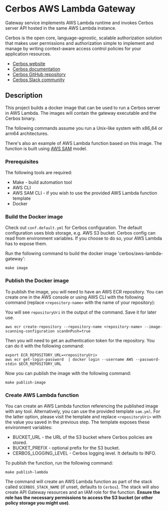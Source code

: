 Cerbos AWS Lambda Gateway
=========================
Gateway service implements AWS Lambda runtime and invokes Cerbos server API hosted in the same AWS Lambda instance.

Cerbos is the open core, language-agnostic, scalable authorization solution that makes user permissions and authorization simple to implement and manage by writing context-aware access control policies for your application resources.

* [Cerbos website](https://cerbos.dev)
* [Cerbos documentation](https://docs.cerbos.dev)
* [Cerbos GitHub repository](https://github.com/cerbos/cerbos)
* [Cerbos Slack community](http://go.cerbos.io/slack)

## Description
This project builds a docker image that can be used to run a Cerbos server in AWS Lambda. The images will contain the gateway executable and the Cerbos binary.

The following commands assume you run a Unix-like system with x86_64 or arm64 architectures.

There's also an example of AWS Lambda function based on this image. The function is built using [AWS SAM](https://docs.aws.amazon.com/serverless-application-model/latest/developerguide/what-is-sam.html) model.

### Prerequisites

The following tools are required:
- Make - build automation tool
- AWS CLI
- AWS SAM CLI - if you wish to use the provided AWS Lambda function template
- Docker

### Build the Docker image

Check out `conf.default.yml` for Cerbos configuration. The default configuration uses blob storage, e.g. AWS S3 bucket. Cerbos config can read from environment variables. If you choose to do so, your AWS Lambda has to expose them.

Run the following command to build the docker image 'cerbos/aws-lambda-gateway':
```shell
make image
```

### Publish the Docker image

To publish the image, you will need to have an AWS ECR repository. You can create one in the AWS console or using AWS CLI with the following command (replace `<repository-name>` with the name of your repository):

You will see `repositoryUri` in the output of the command. Save it for later use.
```shell
aws ecr create-repository --repository-name <repository-name> --image-scanning-configuration scanOnPush=true
```

Then you will need to get an authentication token for the repository. You can do it with the following command:

```shell
export ECR_REPOSITORY_URL=<repositoryUri>
aws ecr get-login-password  | docker login --username AWS --password-stdin $ECR_REPOSITORY_URL
```

Now you can publish the image with the following command:
```shell
make publish-image
```

### Create AWS Lambda function
You can create an AWS Lambda function referencing the published image with any tool. Alternatively, you can use the provided template `sam.yml`. For the latter option, please visit the template and replace `<repositoryUri>` with the value you saved in the previous step. The template exposes these environment variables:
- BUCKET_URL - the URL of the S3 bucket where Cerbos policies are stored.
- BUCKET_PREFIX - optional prefix for the S3 bucket.
- CERBOS_LOGGING_LEVEL - Cerbos logging level. It defaults to INFO.

To publish the function, run the following command:
```shell
make publish-lambda
```

The command will create an AWS Lambda function as part of the stack called `$CERBOS_STACK_NAME` (if unset, defaults to `Cerbos`). The stack will also create API Gateway resources and an IAM role for the function. **Ensure the role has the necessary permissions to access the S3 bucket (or other policy storage you might use)**.